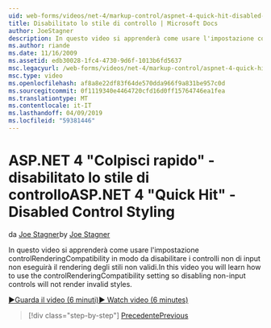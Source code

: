 ```yaml
---
uid: web-forms/videos/net-4/markup-control/aspnet-4-quick-hit-disabled-control-styling
title: Disabilitato lo stile di controllo | Microsoft Docs
author: JoeStagner
description: In questo video si apprenderà come usare l'impostazione controlRenderingCompatibility in modo da disabilitare i controlli non di input non eseguirà il rendering degli stili non validi.
ms.author: riande
ms.date: 11/16/2009
ms.assetid: edb30028-1fc4-4730-9d6f-1013b6fd5637
msc.legacyurl: /web-forms/videos/net-4/markup-control/aspnet-4-quick-hit-disabled-control-styling
msc.type: video
ms.openlocfilehash: af8a8e22df83f64de570dda966f9a831be957c0d
ms.sourcegitcommit: 0f1119340e4464720cfd16d0ff15764746ea1fea
ms.translationtype: MT
ms.contentlocale: it-IT
ms.lasthandoff: 04/09/2019
ms.locfileid: "59381446"
---
```

# <a name="aspnet-4-quick-hit---disabled-control-styling"></a><span data-ttu-id="324a3-103">ASP.NET 4 "Colpisci rapido" - disabilitato lo stile di controllo</span><span class="sxs-lookup"><span data-stu-id="324a3-103">ASP.NET 4 "Quick Hit" - Disabled Control Styling</span></span>

<span data-ttu-id="324a3-104">da [Joe Stagner](https://github.com/JoeStagner)</span><span class="sxs-lookup"><span data-stu-id="324a3-104">by [Joe Stagner](https://github.com/JoeStagner)</span></span>

<span data-ttu-id="324a3-105">In questo video si apprenderà come usare l'impostazione controlRenderingCompatibility in modo da disabilitare i controlli non di input non eseguirà il rendering degli stili non validi.</span><span class="sxs-lookup"><span data-stu-id="324a3-105">In this video you will learn how to use the controlRenderingCompatibility setting so disabling non-input controls will not render invalid styles.</span></span> 

[<span data-ttu-id="324a3-106">&#9654;Guarda il video (6 minuti)</span><span class="sxs-lookup"><span data-stu-id="324a3-106">&#9654; Watch video (6 minutes)</span></span>](https://channel9.msdn.com/Blogs/ASP-NET-Site-Videos/aspnet-4-quick-hit-disabled-control-styling)

> [!div class="step-by-step"]
> [<span data-ttu-id="324a3-107">Precedente</span><span class="sxs-lookup"><span data-stu-id="324a3-107">Previous</span></span>](aspnet-4-quick-hit-hidden-field-divs.md)
